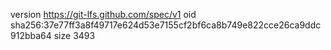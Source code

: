 version https://git-lfs.github.com/spec/v1
oid sha256:37e77ff3a8f49717e624d53e7155cf2bf6ca8b749e822cce26ca9ddc912bba64
size 3493
